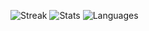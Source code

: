 ![Streak](https://github-readme-streak-stats.herokuapp.com?user=sajalT05&ring=2188FF&fire=0366D6&currStreakLabel=005CC5&border=01000077)
![Stats](https://github-readme-stats.vercel.app/api?username=sajalT05&show_icons=true)
![Languages](https://github-readme-stats.vercel.app/api/top-langs/?username=sajalT05&layout=compact)
